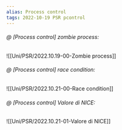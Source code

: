 ```yaml
---
alias: Process control
tags: 2022-10-19 PSR pcontrol
---
```


###### @ [Process control] zombie process:
![[Uni/PSR/2022.10.19-00-Zombie process]]

###### @ [Process control] race condition:
![[Uni/PSR/2022.10.21-00-Race condition]]

###### @ [Process control] Valore di NICE:
![[Uni/PSR/2022.10.21-01-Valore di NICE]]
